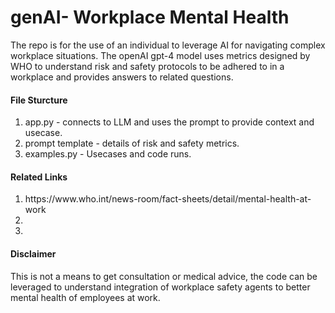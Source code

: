 # genAI- Workplace Mental Health

The repo is for the use of an individual to leverage AI for navigating complex workplace situations. The openAI gpt-4 model uses metrics designed by WHO to understand risk and safety protocols to be adhered to in a workplace and provides answers to related questions.

#### File Sturcture
<ol>
<li>app.py - connects to LLM and uses the prompt to provide context and usecase.</li>
<li>prompt template - details of risk and safety metrics.
</li>
<li>examples.py - Usecases and code runs.
</li>
</ol>

#### Related Links
<ol>
<li>https://www.who.int/news-room/fact-sheets/detail/mental-health-at-work</li>
<li>
</li>
<li>
</li>
</ol>

#### Disclaimer
This is not a means to get consultation or medical advice, the code can be leveraged to understand integration of workplace safety  agents to better mental health of employees at work. 